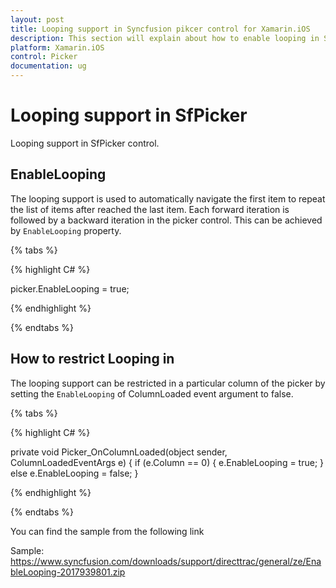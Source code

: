 ```yaml
---
layout: post
title: Looping support in Syncfusion pikcer control for Xamarin.iOS
description: This section will explain about how to enable looping in Syncfusion Picker control for Xamarin.iOS platform.
platform: Xamarin.iOS
control: Picker
documentation: ug
---
```


# Looping support in SfPicker

Looping support in SfPicker control.

## EnableLooping

The looping support is used to automatically navigate the first item to repeat the list of items after reached the last item. Each forward iteration is followed by a backward iteration in the picker control. This can be achieved by `EnableLooping` property.

{% tabs %}

{% highlight C# %}

picker.EnableLooping = true;

{% endhighlight %}

{% endtabs %}

## How to restrict Looping in 

The looping support can be restricted in a particular column of the picker by setting the `EnableLooping` of ColumnLoaded event argument to false.

{% tabs %}

{% highlight C# %}

private void Picker_OnColumnLoaded(object sender, ColumnLoadedEventArgs e)
{
    if (e.Column == 0)
    {
        e.EnableLooping = true;
    }
    else
        e.EnableLooping = false;
}

{% endhighlight %}

{% endtabs %}

You can find the sample from the following link

Sample: https://www.syncfusion.com/downloads/support/directtrac/general/ze/EnableLooping-2017939801.zip 